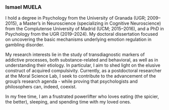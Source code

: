 <h3> Ismael MUELA </h3>

I hold a degree in Psychology from the University of Granada (UGR; 2009–2015), a Master’s in Neuroscience (specializing in Cognitive Neuroscience) from the Complutense University of Madrid (UCM; 2015–2016), and a PhD in Psychology from the UGR (2019–2024). My doctoral dissertation focused on uncovering the basic mechanisms underlying emotion regulation in gambling disorder.

My research interests lie in the study of transdiagnostic markers of addictive processes, both substance-related and behavioral, as well as in understanding their etiology. In particular, I aim to shed light on the elusive construct of acquired compulsivity. Currently, as a postdoctoral researcher at the Moral Science Lab, I seek to contribute to the advancement of the group’s research agenda - while proving that psychologists and philosophers can, indeed, coexist.

In my free time, I am a frustrated powerlifter who loves eating (the spicier, the better), sleeping, and spending time with my loved ones.
